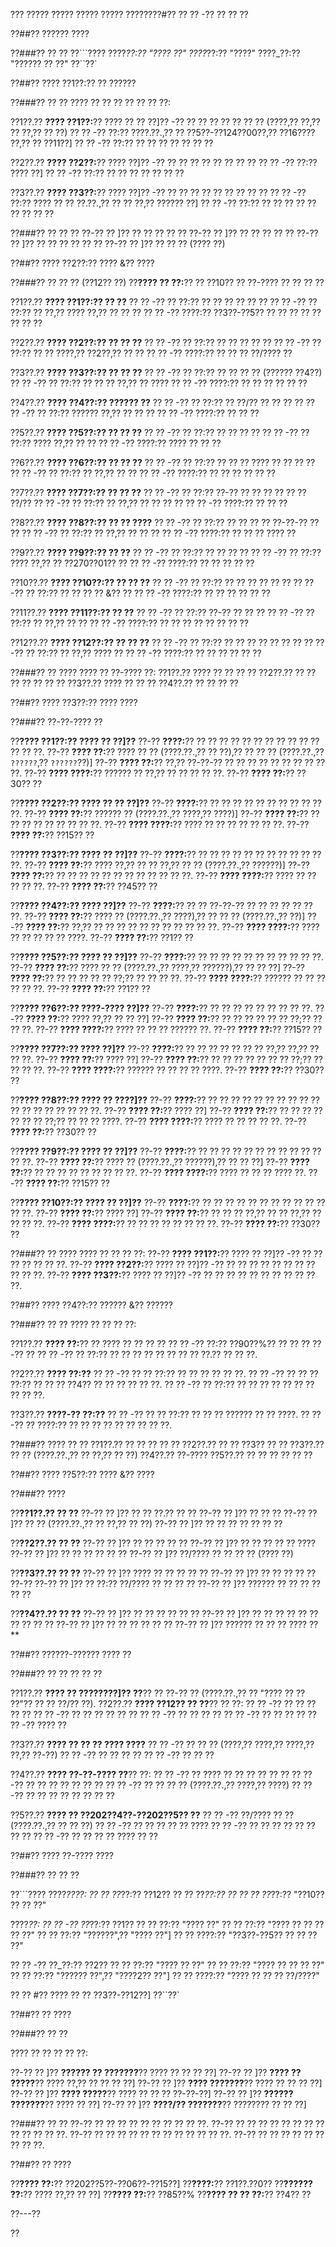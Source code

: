 ??? ????? ????? ????? ????? ????????#?? ?? ?? -?? ?? ?? ??

??##?? ?????? ????

??###?? ?? ??
??```????
????_??:?? "???? ??"
????_??:?? "????"
????_??:?? "?????? ?? ??"
??``??`

??##?? ???? ??1??:?? ?? ??????

??###?? ?? ??
???? ?? ?? ?? ?? ?? ?? ??:

??1??.?? **???? ??1??:**?? ???? ?? ?? ??]?? -?? ?? ?? ?? ?? ?? ?? ?? (????,?? ??,?? ?? ??,?? ?? ??)
??  ?? -?? ??:?? ????.??.,?? ?? ??5??-??124??00??,?? ??16???? ??,?? ?? ??11??]
??  ?? -?? ??:?? ?? ?? ?? ?? ?? ?? ??

??2??.?? **???? ??2??:**?? ???? ??]?? -?? ?? ?? ?? ?? ?? ?? ?? ??
??  ?? -?? ??:?? ???? ??]
??  ?? -?? ??:?? ?? ?? ?? ?? ?? ?? ??

??3??.?? **???? ??3??:**?? ???? ??]?? -?? ?? ?? ?? ?? ?? ?? ?? ?? ??
??  ?? -?? ??:?? ???? ?? ?? ??.??.,?? ?? ?? ??,?? ?????? ??]
??  ?? -?? ??:?? ?? ?? ?? ?? ?? ?? ?? ?? ??

??###?? ?? ?? ??
??-?? ?? ]?? ?? ?? ?? ?? ??
??-?? ?? ]?? ?? ?? ?? ?? ??
??-?? ?? ]?? ?? ?? ?? ?? ?? ??
??-?? ?? ]?? ?? ?? ?? (???? ??)

??##?? ???? ??2??:?? ???? &?? ????

??###?? ?? ?? ?? (??12?? ??)
??**???? ?? ??:**?? ?? ??10?? ?? ??-???? ?? ?? ?? ??

??1??.?? **???? ??1??:?? ?? ??**
??  ?? -?? ?? ??:?? ?? ?? ?? ?? ?? ??
??  ?? -?? ?? ??:?? ?? ??,?? ???? ??,?? ?? ?? ??
??  ?? -?? ????:?? ??3??-??5?? ?? ?? ?? ?? ?? ?? ?? ??

??2??.?? **???? ??2??:?? ?? ?? ??**
??  ?? -?? ?? ??:?? ?? ?? ?? ?? ??
??  ?? -?? ?? ??:?? ?? ?? ????,?? ??2??,?? ?? ??
??  ?? -?? ????:?? ?? ?? ?? ??/???? ??

??3??.?? **???? ??3??:?? ?? ?? ??**
??  ?? -?? ?? ??:?? ?? ?? ?? ?? (?????? ??4??)
??  ?? -?? ?? ??:?? ?? ?? ?? ??,?? ?? ????
??  ?? -?? ????:?? ?? ?? ?? ?? ?? ??

??4??.?? **???? ??4??:?? ?????? ??**
??  ?? -?? ?? ??:?? ?? ??/?? ?? ?? ?? ??
??  ?? -?? ?? ??:?? ?????? ??,?? ?? ?? ??
??  ?? -?? ????:?? ?? ?? ??

??5??.?? **???? ??5??:?? ?? ?? ??**
??  ?? -?? ?? ??:?? ?? ?? ?? ??
??  ?? -?? ?? ??:?? ???? ??,?? ?? ??
??  ?? -?? ????:?? ???? ?? ?? ??

??6??.?? **???? ??6??:?? ?? ?? ??**
??  ?? -?? ?? ??:?? ?? ?? ?? ???? ?? ?? ?? ??
??  ?? -?? ?? ??:?? ?? ??,?? ?? ??
??  ?? -?? ????:?? ?? ?? ?? ?? ?? ??

??7??.?? **???? ??7??:?? ?? ?? ??**
??  ?? -?? ?? ??:?? ??-?? ?? ?? ?? ?? ?? ?? ??/??
??  ?? -?? ?? ??:?? ?? ??,?? ?? ?? ?? ??
??  ?? -?? ????:?? ?? ?? ??

??8??.?? **???? ??8??:?? ?? ?? ????**
??  ?? -?? ?? ??:?? ?? ?? ?? ?? ??-??-?? ?? ??
??  ?? -?? ?? ??:?? ?? ??,?? ?? ?? ??
??  ?? -?? ????:?? ?? ?? ?? ???? ??

??9??.?? **???? ??9??:?? ?? ??**
??  ?? -?? ?? ??:?? ?? ?? ?? ??
??  ?? -?? ?? ??:?? ???? ??,?? ?? ??270??01?? ??
??  ?? -?? ????:?? ?? ?? ?? ?? ??

??10??.?? **???? ??10??:?? ?? ?? ??**
??   ?? -?? ?? ??:?? ?? ?? ?? ?? ?? ??
??   ?? -?? ?? ??:?? ?? ?? ?? ?? &?? ??
??   ?? -?? ????:?? ?? ?? ?? ?? ?? ??

??11??.?? **???? ??11??:?? ?? ??**
??   ?? -?? ?? ??:?? ??-?? ?? ?? ??
??   ?? -?? ?? ??:?? ?? ??,?? ?? ??
??   ?? -?? ????:?? ?? ?? ?? ?? ?? ?? ?? ??

??12??.?? **???? ??12??:?? ?? ?? ??**
??   ?? -?? ?? ??:?? ?? ?? ?? ?? ?? ?? ??
??   ?? -?? ?? ??:?? ?? ??,?? ???? ??
??   ?? -?? ????:?? ?? ?? ?? ?? ?? ??

??###?? ?? ????
???? ?? ??-???? ??:
??1??.?? ???? ?? ?? ?? ??
??2??.?? ?? ?? ?? ?? ?? ?? ??
??3??.?? ???? ?? ?? ??
??4??.?? ?? ?? ?? ??

??##?? ???? ??3??:?? ???? ????

??###?? ??-??-???? ??

??**???? ??1??:?? ???? ?? ??]??**
??-?? **????:**?? ?? ?? ?? ?? ?? ?? ?? ?? ?? ?? ?? ?? ?? ??.
??-?? **???? ??:**?? ???? ?? ?? (????.??.,?? ?? ??),?? ?? ?? ?? (????.??.,?? `??????`,?? `??????`??)]
??-?? **???? ??:**?? ??,?? ??-??-?? ?? ?? ?? ?? ?? ?? ?? ?? ?? ??.
??-?? **???? ????:**?? ?????? ?? ??,?? ?? ?? ?? ?? ??.
??-?? **???? ??:**?? ??30?? ??

??**???? ??2??:?? ???? ?? ?? ??]??**
??-?? **????:**?? ?? ?? ?? ?? ?? ?? ?? ?? ?? ?? ??.
??-?? **???? ??:**?? ?????? ?? (????.??.,?? ????,?? ????)]
??-?? **???? ??:**?? ?? ?? ?? ?? ?? ?? ?? ?? ??.
??-?? **???? ????:**?? ???? ?? ?? ?? ?? ?? ?? ??.
??-?? **???? ??:**?? ??15?? ??

??**???? ??3??:?? ???? ?? ??]??**
??-?? **????:**?? ?? ?? ?? ?? ?? ?? ?? ?? ?? ?? ?? ??.
??-?? **???? ??:**?? ???? ??,?? ?? ?? ??,?? ?? ?? (????.??.,?? ??????)]
??-?? **???? ??:**?? ?? ?? ?? ?? ?? ?? ?? ?? ?? ?? ?? ??.
??-?? **???? ????:**?? ???? ?? ?? ?? ?? ??.
??-?? **???? ??:**?? ??45?? ??

??**???? ??4??:?? ???? ??]??**
??-?? **????:**?? ?? ?? ??-??-?? ?? ?? ?? ?? ?? ?? ??.
??-?? **???? ??:**?? ???? ?? (????.??.,?? ????),?? ?? ?? ?? (????.??.,?? ??)]
??-?? **???? ??:**?? ??,?? ?? ?? ?? ?? ?? ?? ?? ?? ?? ?? ??.
??-?? **???? ????:**?? ???? ?? ?? ?? ?? ?? ????.
??-?? **???? ??:**?? ??1?? ??

??**???? ??5??:?? ???? ?? ??]??**
??-?? **????:**?? ?? ?? ?? ?? ?? ?? ?? ?? ?? ?? ??.
??-?? **???? ??:**?? ???? ?? ?? (????.??.,?? ????,?? ??????),?? ?? ?? ??]
??-?? **???? ??:**?? ?? ?? ?? ?? ?? ??;?? ?? ?? ?? ??.
??-?? **???? ????:**?? ?????? ?? ?? ?? ?? ?? ??.
??-?? **???? ??:**?? ??1?? ??

??**???? ??6??:?? ????-???? ??]??**
??-?? **????:**?? ?? ?? ?? ?? ?? ?? ?? ?? ??.
??-?? **???? ??:**?? ???? ??,?? ?? ?? ??]
??-?? **???? ??:**?? ?? ?? ?? ?? ?? ?? ??;?? ?? ?? ??.
??-?? **???? ????:**?? ???? ?? ?? ?? ?????? ??.
??-?? **???? ??:**?? ??15?? ??

??**???? ??7??:?? ???? ??]??**
??-?? **????:**?? ?? ?? ?? ?? ?? ?? ?? ??,?? ??,?? ?? ?? ??.
??-?? **???? ??:**?? ???? ??]
??-?? **???? ??:**?? ?? ?? ?? ?? ?? ?? ?? ??;?? ?? ?? ?? ??.
??-?? **???? ????:**?? ?????? ?? ?? ?? ?? ????.
??-?? **???? ??:**?? ??30?? ??

??**???? ??8??:?? ???? ?? ????]??**
??-?? **????:**?? ?? ?? ?? ?? ?? ?? ?? ?? ?? ?? ?? ?? ?? ?? ?? ?? ?? ??.
??-?? **???? ??:**?? ???? ??]
??-?? **???? ??:**?? ?? ?? ?? ?? ?? ?? ?? ??;?? ?? ?? ?? ????.
??-?? **???? ????:**?? ???? ?? ?? ?? ?? ??.
??-?? **???? ??:**?? ??30?? ??

??**???? ??9??:?? ???? ?? ??]??**
??-?? **????:**?? ?? ?? ?? ?? ?? ?? ?? ?? ?? ?? ?? ?? ??.
??-?? **???? ??:**?? ???? ?? (????.??.,?? ??????),?? ?? ?? ??]
??-?? **???? ??:**?? ?? ?? ?? ?? ?? ?? ?? ?? ??.
??-?? **???? ????:**?? ???? ?? ?? ?? ???? ??.
??-?? **???? ??:**?? ??15?? ??

??**???? ??10??:?? ???? ?? ??]??**
??-?? **????:**?? ?? ?? ?? ?? ?? ?? ?? ?? ?? ?? ?? ?? ??.
??-?? **???? ??:**?? ???? ??]
??-?? **???? ??:**?? ?? ?? ?? ??,?? ?? ?? ??,?? ?? ?? ?? ??.
??-?? **???? ????:**?? ?? ?? ?? ?? ?? ?? ?? ??.
??-?? **???? ??:**?? ??30?? ??

??###?? ?? ????
???? ?? ?? ?? ??:
??-?? **???? ??1??:**?? ???? ?? ??]?? -?? ?? ?? ?? ?? ?? ?? ??.
??-?? **???? ??2??:**?? ???? ?? ??]?? -?? ?? ?? ?? ?? ?? ?? ?? ?? ?? ?? ??.
??-?? **???? ??3??:**?? ???? ?? ??]?? -?? ?? ?? ?? ?? ?? ?? ?? ?? ?? ?? ??.

??##?? ???? ??4??:?? ?????? &?? ??????

??###?? ?? ??
???? ?? ?? ?? ??:

??1??.?? **???? ??:**?? ?? ???? ?? ?? ?? ??
??  ?? -?? ??:?? ??90??%?? ?? ?? ?? ??-?? ??
??  ?? -?? ?? ??:?? ?? ?? ?? ?? ?? ?? ?? ?? ??.?? ?? ?? ??.

??2??.?? **???? ??:??**
??  ?? -?? ?? ?? ??:?? ?? ?? ?? ?? ?? ??.
??  ?? -?? ?? ?? ?? ??:?? ?? ?? ?? ??4?? ?? ?? ?? ?? ?? ??.
??  ?? -?? ?? ??:?? ?? ?? ?? ?? ?? ?? ?? ?? ?? ??.

??3??.?? **????-?? ??:??**
??  ?? -?? ?? ?? ??:?? ?? ?? ?? ?????? ?? ?? ????.
??  ?? -?? ?? ????:?? ?? ?? ?? ?? ?? ?? ?? ?? ??.

??###?? ???? ?? ??
??1??.?? ?? ?? ?? ?? ??
??2??.?? ?? ?? ??3?? ?? ??
??3??.?? ?? ?? (????.??.,?? ?? ??,?? ?? ??)
??4??.?? ??-????
??5??.?? ?? ?? ?? ?? ?? ??

??##?? ???? ??5??:?? ???? &?? ????

??###?? ????

??**??1??.?? ?? ??**
??-?? ?? ]?? ?? ?? ??.?? ?? ??
??-?? ?? ]?? ?? ?? ??
??-?? ?? ]?? ?? ?? (????.??.,?? ?? ??,?? ?? ??)
??-?? ?? ]?? ?? ?? ?? ?? ?? ?? ??

??**??2??.?? ?? ??**
??-?? ?? ]?? ?? ?? ?? ?? ??
??-?? ?? ]?? ?? ?? ?? ?? ?? ????
??-?? ?? ]?? ?? ?? ?? ?? ?? ??
??-?? ?? ]?? ??/???? ?? ?? ?? ?? (???? ??)

??**??3??.?? ?? ??**
??-?? ?? ]?? ???? ?? ?? ?? ?? ??
??-?? ?? ]?? ?? ?? ?? ?? ?? ??-??
??-?? ?? ]?? ?? ??:?? ??/???? ?? ?? ?? ??
??-?? ?? ]?? ?????? ?? ?? ?? ?? ?? ??

??**??4??.?? ?? ??**
??-?? ?? ]?? ?? ?? ?? ?? ?? ??
??-?? ?? ]?? ?? ?? ?? ?? ?? ?? ?? ?? ?? ??
??-?? ?? ]?? ?? ?? ?? ?? ?? ??
??-?? ?? ]?? ?????? ?? ?? ?? ???? ??**

??##?? ??????-?????? ???? ??

??###?? ?? ?? ?? ?? ??

??1??.?? **???? ?? ????????]?? ??**?? ?? ??-?? ?? (????.??.,?? ?? "???? ?? ?? ??"?? ?? ?? ??/?? ??).
??2??.?? **???? ??12?? ?? ??**?? ?? ??:
??  ?? -?? ?? ?? ?? ?? ??
??  ?? -?? ?? ?? ?? ?? ?? ??
??  ?? -?? ?? ?? ?? ??
??  ?? -?? ?? ?? ?? ??
??  ?? -?? ???? ??

??3??.?? **???? ?? ?? ?? ???? ????**
??  ?? -?? ?? ?? ?? (????,?? ????,?? ????,?? ??,?? ??-??)
??  ?? -?? ?? ?? ?? ??
??  ?? -?? ?? ?? ??

??4??.?? **???? ??-??-???? ??**?? ??:
??  ?? -?? ?? ???? ?? ?? ?? ?? ?? ??
??  ?? -?? ?? ?? ?? ?? ?? ?? ??
??  ?? -?? ?? ?? ?? ?? (????.??.,?? ????,?? ????)
??  ?? -?? ?? ?? ?? ?? ?? ?? ?? ??

??5??.?? **???? ?? ??202??4??-??202??5?? ??**
??  ?? -?? ??/???? ?? ?? (????.??.,?? ?? ?? ??)
??  ?? -?? ?? ?? ?? ?? ?? ????
??  ?? -?? ?? ?? ?? ?? ?? ?? ?? ??
??  ?? -?? ?? ?? ?? ?? ???? ?? ??

??##?? ???? ??-???? ????

??###?? ?? ?? ??

??```????
????_????:
?? ?? ??_??:?? ??12??
?? ?? ??_??:?? ??
?? ?? ??_??:?? "??10?? ?? ?? ??"

????_??:
?? ?? -?? ??_??:?? ??1??
??   ?? ??:?? "???? ??"
??   ?? ??:?? "???? ?? ?? ?? ?? ??"
??   ?? ??:?? "??????",?? "???? ??"]
??   ?? ????:?? "??3??-??5?? ?? ?? ?? ??"

?? ?? -?? ??_??:?? ??2??
??   ?? ??:?? "???? ?? ??"
??   ?? ??:?? "???? ?? ?? ?? ??"
??   ?? ??:?? "?????? ??",?? "????2?? ??"]
??   ?? ????:?? "???? ?? ?? ?? ??/????"

?? ?? #?? ???? ?? ?? ??3??-??12??]
??``??`

??##?? ?? ????

??###?? ?? ??

???? ?? ?? ?? ?? ??:

??-?? ?? ]?? **?????? ?? ???????**?? ???? ?? ?? ?? ??]
??-?? ?? ]?? **???? ?? ?????**?? ???? ??,?? ?? ?? ?? ??]
??-?? ?? ]?? **???? ???????**?? ???? ?? ?? ?? ??]
??-?? ?? ]?? **???? ?????**?? ???? ?? ?? ?? ??-??-??]
??-?? ?? ]?? **?????? ???????**?? ???? ?? ??]
??-?? ?? ]?? **????/?? ???????**?? ???????? ?? ?? ??]

??###?? ?? ??
??-?? ?? ?? ?? ?? ?? ?? ?? ?? ?? ??.
??-?? ?? ?? ?? ?? ?? ?? ?? ?? ?? ?? ?? ?? ??.
??-?? ?? ?? ?? ?? ?? ?? ?? ?? ?? ?? ?? ??.
??-?? ?? ?? ?? ?? ?? ?? ?? ?? ??.

??##?? ?? ????

??**???? ??:**?? ??202??5??-??06??-??15??]
??**????:**?? ??1??.??0??
??**?????? ??:**?? ???? ??,?? ?? ??]
??**???? ??:**?? ??85??%
??**???? ?? ?? ??:**?? ??4?? ??

??---??

??